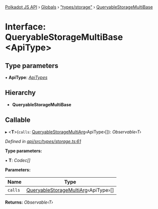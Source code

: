 [Polkadot JS API](../README.md) › [Globals](../globals.md) › ["types/storage"](../modules/_types_storage_.md) › [QueryableStorageMultiBase](_types_storage_.queryablestoragemultibase.md)

# Interface: QueryableStorageMultiBase <**ApiType**>

## Type parameters

▪ **ApiType**: *[ApiTypes](../modules/_types_base_.md#apitypes)*

## Hierarchy

* **QueryableStorageMultiBase**

## Callable

▸ <**T**>(`calls`: [QueryableStorageMultiArg](../modules/_types_storage_.md#queryablestoragemultiarg)‹ApiType›[]): *Observable‹T›*

*Defined in [api/src/types/storage.ts:61](https://github.com/polkadot-js/api/blob/6ba28c8ad2/packages/api/src/types/storage.ts#L61)*

**Type parameters:**

▪ **T**: *Codec[]*

**Parameters:**

Name | Type |
------ | ------ |
`calls` | [QueryableStorageMultiArg](../modules/_types_storage_.md#queryablestoragemultiarg)‹ApiType›[] |

**Returns:** *Observable‹T›*
